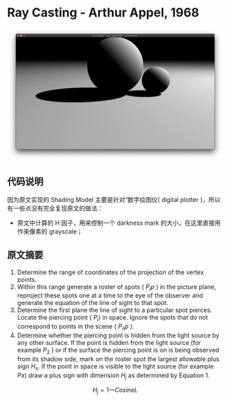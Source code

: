 # Ray Casting - Arthur Appel, 1968

![Screen Shot 2020-05-03 at 8.08.21 PM.png](./images/Screen-Shot-2020-05-03.png)

## 代码说明

因为原文实现的 Shading Model 主要是针对“数字绘图仪( digital plotter )，所以有一些点没有完全复现原文的做法：
- 原文中计算的 H 因子，用来控制一个 darkness mark 的大小，在这里直接用作来像素的 grayscale；

## 原文摘要

1. Determine the range of coordinates of the projection of the vertex points.
2. Within this range generate a roster of spots ( $P_ip$ ) in the picture plane, reproject these spots one at a time to the eye of the observer and generate the equation of the line of sight to that spot.
3. Determine the first plane the line of sight to a particular spot pierces. Locate the piercing point ( $P_i$) in space. Ignore the spots that do not correspond to points in the scene ( $P_np$ ).
4. Determine whether the piercing point is hidden from the light source by any other surface. If the point is hidden from the light source (for example $P_2$ ) or if the surface the piercing point is on is being observed from its shadow side, mark on the roster spot the largest allowable plus sign $H_s$. If the point in space is visible to the light source (for example $Px$) draw a plus sign with dimension $H_j$ as determined by Equation 1.

$$
H_j = 1 — Cosine L
$$